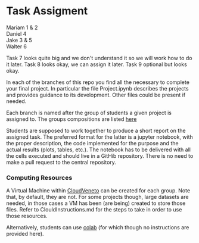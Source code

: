 # Task Assigment 

Mariam 1 & 2  
Daniel 4  
Jake 3 & 5  
Walter 6

Task 7 looks quite big and we don't understand it so we will work how to do it later. 
Task 8 looks okay, we can assign it later.
Task 9 optional but looks okay. 

In each of the branches of this repo you find all the necessary to complete your final project.
In particular the file Project.ipynb describes the projects and provides guidance to its development.
Other files could be present if needed.

Each branch is named after the group of students a given project is assigned to.
The groups compositions are listed [here](https://docs.google.com/spreadsheets/d/1u1WuXA8fawn73KVtnbTuEZekwOFmCO7cSuUoayZHq9s/)

Students are supposed to work together to produce a short report on the assigned task. The preferred format for the latter is a jupyter notebook, with the proper description, the code implemented for the purpose and the actual results (plots, tables, etc.). The notebook has to be delivered with all the cells executed and should live in a GitHib repository. There is no need to make a pull request to the central repository.

### Computing Resources

A Virtual Machine within [CloudVeneto](http://cloudveneto.it/) can be created for each group. Note that, by default, they are not. For some projects though, large datasets are needed, in those cases a VM has been (are being) created to store those files. Refer to ClouldInstructions.md for the steps to take in order to use those resources.

Alternatively, students can use [colab](https://colab.research.google.com/) (for which though no instructions are provided here).


